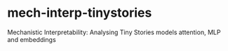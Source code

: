 # mech-interp-tinystories
Mechanistic Interpretability: Analysing Tiny Stories models attention, MLP and embeddings
